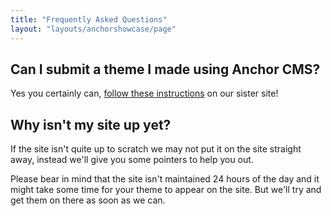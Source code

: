 ```yaml
---
title: "Frequently Asked Questions"
layout: "layouts/anchorshowcase/page"
---
```


## Can I submit a theme I made using Anchor CMS?

Yes you certainly can, [follow these instructions](https://anchorthemes.com/submit/) on our sister site!

## Why isn't my site up yet?

If the site isn't quite up to scratch we may not put it on the site straight away, instead we'll give you some pointers to help you out.

Please bear in mind that the site isn't maintained 24 hours of the day and it might take some time for your theme to appear on the site. But we'll try and get them on there as soon as we can.
